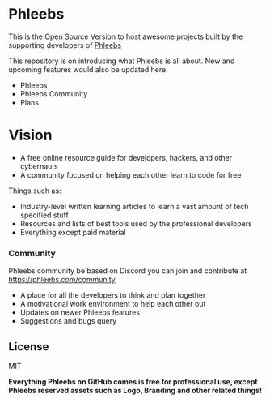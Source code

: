# Phleebs

This is the Open Source Version to host awesome projects built by the supporting developers of <a href="https://phleebs.com" rel="dofollow">Phleebs</a>

This repository is on introducing what Phleebs is all about. New and upcoming features would also be updated here.

  - Phleebs
  - Phleebs Community
  - Plans

# Vision

  - A free online resource guide for developers, hackers, and other cybernauts
  - A community focused on helping each other learn to code for free


Things such as:
  - Industry-level written learning articles to learn a vast amount of tech specified stuff
  - Resources and lists of best tools used by the professional developers
  - Everything except paid material

### Community

Phleebs community be based on Discord you can join and contribute at https://phleebs.com/community

* A place for all the developers to think and plan together
* A motivational work environment to help each other out
* Updates on newer Phleebs features
* Suggestions and bugs query

License
----

MIT


**Everything Phleebs on GitHub comes is free for professional use, except Phleebs reserved assets such as Logo, Branding and other related things!**
